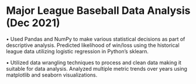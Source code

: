 # Major League Baseball Data Analysis (Dec 2021) 
• Used Pandas and NumPy to make various statistical decisions as part of descriptive analysis. Predicted 
likelihood of win/loss using the historical league data utilizing logistic regression in Python’s sklearn.

• Utilized data wrangling techniques to process and clean data making it suitable for data analysis. 
Analyzed multiple metric trends over years using matplotlib and seaborn visualizations.
